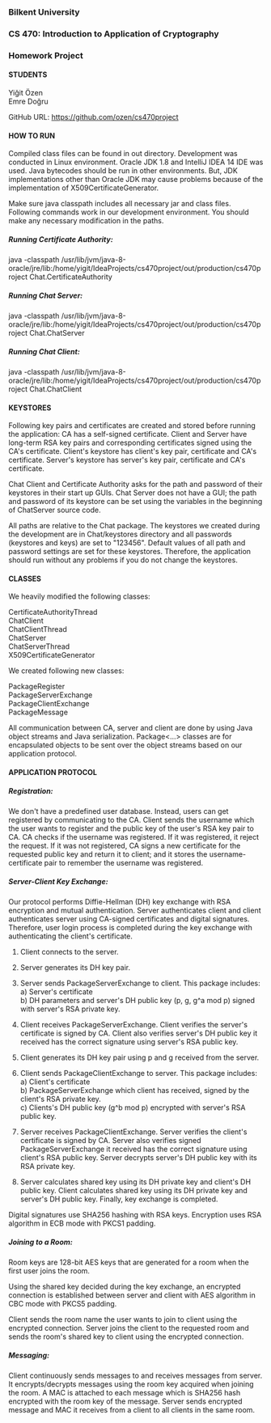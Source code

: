 ### Bilkent University
### CS 470: Introduction to Application of Cryptography
### Homework Project


#### STUDENTS
Yiğit Özen  
Emre Doğru  

GitHub URL: https://github.com/ozen/cs470project


#### HOW TO RUN

Compiled class files can be found in out directory.
Development was conducted in Linux environment. Oracle JDK 1.8 and IntelliJ IDEA 14 IDE was used.
Java bytecodes should be run in other environments. But, JDK implementations other than Oracle JDK may cause problems because of the implementation of X509CertificateGenerator.

Make sure java classpath includes all necessary jar and class files. Following commands work in our development environment. You should make any necessary modification in the paths.


##### Running Certificate Authority:
java -classpath /usr/lib/jvm/java-8-oracle/jre/lib:/home/yigit/IdeaProjects/cs470project/out/production/cs470project Chat.CertificateAuthority

##### Running Chat Server:
java -classpath /usr/lib/jvm/java-8-oracle/jre/lib:/home/yigit/IdeaProjects/cs470project/out/production/cs470project Chat.ChatServer

##### Running Chat Client:
java -classpath /usr/lib/jvm/java-8-oracle/jre/lib:/home/yigit/IdeaProjects/cs470project/out/production/cs470project Chat.ChatClient


#### KEYSTORES

Following key pairs and certificates are created and stored before running the application:
CA has a self-signed certificate. Client and Server have long-term RSA key pairs and corresponding certificates signed using the CA's certificate. Client's keystore has client's key pair, certificate and CA's certificate. Server's keystore has server's key pair, certificate and CA's certificate.

Chat Client and Certificate Authority asks for the path and password of their keystores in their start up GUIs. Chat Server does not have a GUI; the path and password of its keystore can be set using the variables in the beginning of ChatServer source code.

All paths are relative to the Chat package. The keystores we created during the development are in Chat/keystores directory and all passwords (keystores and keys) are set to "123456". Default values of all path and password settings are set for these keystores. Therefore, the application should run without any problems if you do not change the keystores.


#### CLASSES

We heavily modified the following classes:  

CertificateAuthorityThread  
ChatClient  
ChatClientThread  
ChatServer  
ChatServerThread  
X509CertificateGenerator  

We created following new classes:

PackageRegister  
PackageServerExchange  
PackageClientExchange  
PackageMessage  


All communication between CA, server and client are done by using Java object streams and Java serialization. Package<...> classes are for encapsulated objects to be sent over the object streams based on our application protocol.



#### APPLICATION PROTOCOL


##### Registration:

We don't have a predefined user database. Instead, users can get registered by communicating to the CA. Client sends the username which the user wants to register and the public key of the user's RSA key pair to CA. CA checks if the username was registered. If it was registered, it reject the request. If it was not registered, CA signs a new certificate for the requested public key and return it to client; and it stores the username-certificate pair to remember the username was registered.


##### Server-Client Key Exchange:

Our protocol performs Diffie-Hellman (DH) key exchange with RSA encryption and mutual authentication. Server authenticates client and client authenticates server using CA-signed certificates and digital signatures. Therefore, user login process is completed during the key exchange with authenticating the client's certificate.

1. Client connects to the server.

2. Server generates its DH key pair.

3. Server sends PackageServerExchange to client. This package includes:  
a) Server's certificate  
b) DH parameters and server's DH public key (p, g, g^a mod p) signed with server's RSA private key.  

4. Client receives PackageServerExchange. Client verifies the server's certificate is signed by CA. Client also verifies server's DH public key it received has the correct signature using server's RSA public key.

5. Client generates its DH key pair using p and g received from the server.

6. Client sends PackageClientExchange to server. This package includes:  
a) Client's certificate  
b) PackageServerExchange which client has received, signed by the client's RSA private key.  
c) Clients's DH public key (g^b mod p) encrypted with server's RSA public key.  


7. Server receives PackageClientExchange. Server verifies the client's certificate is signed by CA. Server also verifies signed PackageServerExchange it received has the correct signature using client's RSA public key. Server decrypts server's DH public key with its RSA private key.

8. Server calculates shared key using its DH private key and client's DH public key. Client calculates shared key using its DH private key and server's DH public key. Finally, key exchange is completed. 

Digital signatures use SHA256 hashing with RSA keys.
Encryption uses RSA algorithm in ECB mode with PKCS1 padding.


##### Joining to a Room:

Room keys are 128-bit AES keys that are generated for a room when the first user joins the room.

Using the shared key decided during the key exchange, an encrypted connection is established between server and client with AES algorithm in CBC mode with PKCS5 padding. 

Client sends the room name the user wants to join to client using the encrypted connection.
Server joins the client to the requested room and sends the room's shared key to client using the encrypted connection.


##### Messaging:

Client continuously sends messages to and receives messages from server. It encrypts/decrypts messages using the room key acquired when joining the room. A MAC is attached to each message which is SHA256 hash encrypted with the room key of the message. 
Server sends encrypted message and MAC it receives from a client to all clients in the same room.
